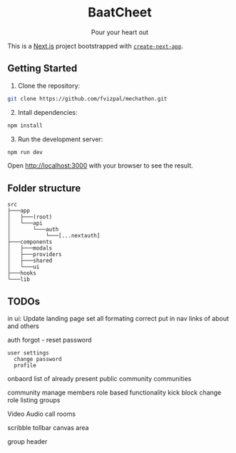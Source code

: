 <h1 align="center">BaatCheet</h1>
<p align="center">
Pour your heart out
</p>

This is a [Next.js](https://nextjs.org/) project bootstrapped with [`create-next-app`](https://github.com/vercel/next.js/tree/canary/packages/create-next-app).

## Getting Started

1. Clone the repository:

```bash
git clone https://github.com/fvizpal/mechathon.git
```

2. Intall dependencies:

```bash
npm install
```

3. Run the development server:

```bash
npm run dev
```

Open [http://localhost:3000](http://localhost:3000) with your browser to see the result.

## Folder structure

```
src
├───app
│   ├───(root)
│   └───api
│       └───auth
│           └───[...nextauth]
├───components
│   ├───modals
│   ├───providers
│   ├───shared
│   └───ui
├───hooks
└───lib
```
## TODOs
in ui:
  Update landing page
    set all formating correct
    put in nav links of about and others
  
  auth
    forgot - reset password

    user settings
      change password 
      profile 

  onbaord 
    list of already present public community communities
    
  community
    manage members
     role based functionality
     kick block change role
    listing groups

  Video Audio call rooms

  scribble
    tollbar 
    canvas area

  group header
    